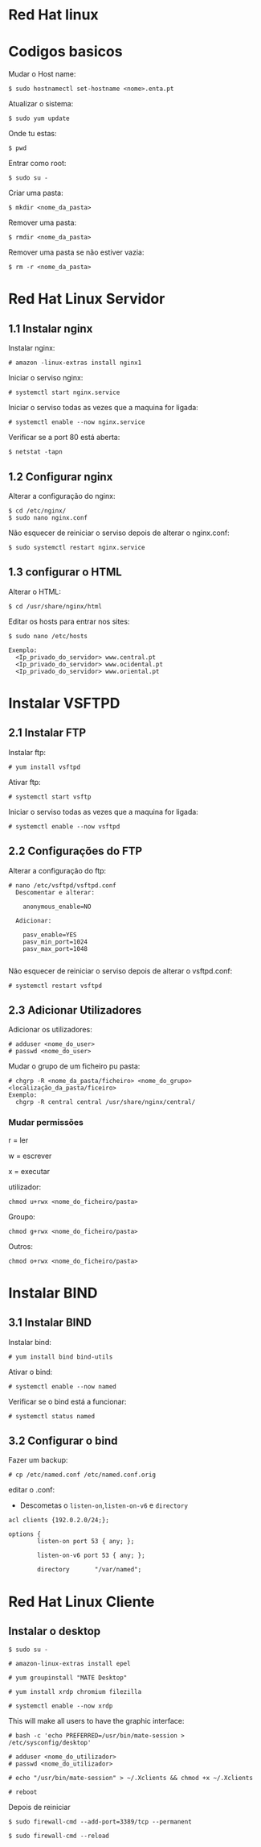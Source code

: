 # Red Hat linux
# Codigos basicos

Mudar o Host name:
```
$ sudo hostnamectl set-hostname <nome>.enta.pt
```

Atualizar o sistema:
```
$ sudo yum update
```

Onde tu estas:
```
$ pwd
``` 

Entrar como root:
```
$ sudo su -
```

Criar uma pasta:
```
$ mkdir <nome_da_pasta>
```

Remover uma pasta:
```
$ rmdir <nome_da_pasta>
```

Remover uma pasta se não estiver vazia:
```
$ rm -r <nome_da_pasta>
```

# Red Hat Linux Servidor
## 1.1 Instalar nginx

Instalar nginx:
```
# amazon -linux-extras install nginx1
```

Iniciar o serviso nginx:
```
# systemctl start nginx.service 
```

Iniciar o serviso todas as vezes que a maquina for ligada:

```
# systemctl enable --now nginx.service 
```

Verificar se a port 80 está aberta: 
```
$ netstat -tapn
```

## 1.2 Configurar nginx

Alterar a configuração do nginx:
```
$ cd /etc/nginx/
$ sudo nano nginx.conf
```

Não esquecer de reiniciar o serviso depois de alterar o nginx.conf:
```
$ sudo systemctl restart nginx.service 
```
## 1.3 configurar o HTML

Alterar o HTML: 
```
$ cd /usr/share/nginx/html
```

Editar os hosts para entrar nos sites:
```
$ sudo nano /etc/hosts

Exemplo:
  <Ip_privado_do_servidor> www.central.pt
  <Ip_privado_do_servidor> www.ocidental.pt
  <Ip_privado_do_servidor> www.oriental.pt
```


# Instalar VSFTPD 
## 2.1 Instalar FTP

Instalar ftp:
```
# yum install vsftpd
```

Ativar ftp:
```
# systemctl start vsftp
```
Iniciar o serviso todas as vezes que a maquina for ligada:
```
# systemctl enable --now vsftpd
```

## 2.2 Configurações do FTP 

Alterar a configuração do ftp:
```
# nano /etc/vsftpd/vsftpd.conf
  Descomentar e alterar:
  
    anonymous_enable=NO
    
  Adicionar:
  
    pasv_enable=YES
    pasv_min_port=1024
    pasv_max_port=1048
    
```

Não esquecer de reiniciar o serviso depois de alterar o vsftpd.conf:
```
# systemctl restart vsftpd
```


## 2.3 Adicionar Utilizadores 

Adicionar os utilizadores:
```
# adduser <nome_do_user>
# passwd <nome_do_user>
```

Mudar o grupo de um ficheiro pu pasta:
```
# chgrp -R <nome_da_pasta/ficheiro> <nome_do_grupo> <localização_da_pasta/ficeiro>
Exemplo:
  chgrp -R central central /usr/share/nginx/central/
```

### Mudar permissões

r = ler

w = escrever

x = executar

utilizador:
```
chmod u+rwx <nome_do_ficheiro/pasta>
```

Groupo:
```
chmod g+rwx <nome_do_ficheiro/pasta>
```

Outros:
```
chmod o+rwx <nome_do_ficheiro/pasta>
```

# Instalar BIND
## 3.1 Instalar BIND

Instalar bind:
```
# yum install bind bind-utils
```

Ativar o bind:
```
# systemctl enable --now named
```

Verificar se o bind está a funcionar:
```
# systemctl status named
```

## 3.2 Configurar o bind

Fazer um backup:
```
# cp /etc/named.conf /etc/named.conf.orig
```

editar o .conf:
  * Descometas o `listen-on`,`listen-on-v6` e `directory`

```
acl clients {192.0.2.0/24;};

options {
        listen-on port 53 { any; };

        listen-on-v6 port 53 { any; };

        directory       "/var/named";
```

# Red Hat Linux Cliente
## Instalar o desktop

```
$ sudo su -
```
```
# amazon-linux-extras install epel
```
```
# yum groupinstall "MATE Desktop"
```
```
# yum install xrdp chromium filezilla
```
```
# systemctl enable --now xrdp
```
This will make all users to have the graphic interface:
```  
# bash -c 'echo PREFERRED=/usr/bin/mate-session > /etc/sysconfig/desktop'
```
```
# adduser <nome_do_utilizador>
# passwd <nome_do_utilizador>
```
```
# echo "/usr/bin/mate-session" > ~/.Xclients && chmod +x ~/.Xclients
```
```
# reboot
```
Depois de reiniciar
```
$ sudo firewall-cmd --add-port=3389/tcp --permanent
```
```
$ sudo firewall-cmd --reload
```


